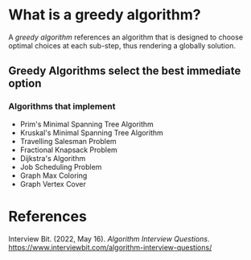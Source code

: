 # What is a greedy algorithm? 

A *greedy algorithm* references an algorithm 
that is designed to choose optimal choices 
at each sub-step, thus rendering a globally 
solution. 

## Greedy Algorithms select the best immediate option 

### Algorithms that implement
- Prim's Minimal Spanning Tree Algorithm 
- Kruskal's Minimal Spanning Tree Algorithm 
- Travelling Salesman Problem 
- Fractional Knapsack Problem 
- Dijkstra's Algorithm 
- Job Scheduling Problem 
- Graph Max Coloring 
- Graph Vertex Cover 



# References 
Interview Bit. (2022, May 16). *Algorithm Interview Questions*. <https://www.interviewbit.com/algorithm-interview-questions/> 		  
